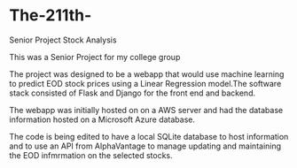 # The-211th-
Senior Project Stock Analysis 

This was a Senior Project for my college group

The project was designed to be a webapp that would use machine learning to predict EOD stock prices using a Linear Regression model.The software stack consisted of Flask and Django for the front end and backend. 

The webapp was initially hosted on on a AWS server and had the database information hosted on a Microsoft Azure database.

The code is being edited to have a local SQLite database to host information and to use an API from AlphaVantage to manage updating and maintaining the EOD infmrmation on the selected stocks.

